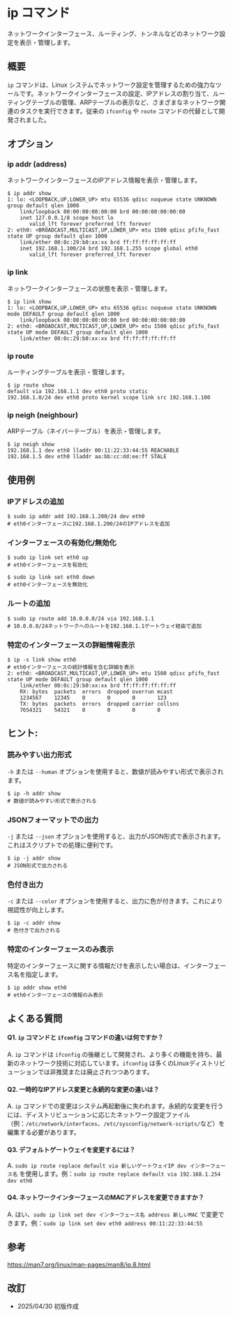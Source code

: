 # ip コマンド

ネットワークインターフェース、ルーティング、トンネルなどのネットワーク設定を表示・管理します。

## 概要

`ip` コマンドは、Linux システムでネットワーク設定を管理するための強力なツールです。ネットワークインターフェースの設定、IPアドレスの割り当て、ルーティングテーブルの管理、ARPテーブルの表示など、さまざまなネットワーク関連のタスクを実行できます。従来の `ifconfig` や `route` コマンドの代替として開発されました。

## オプション

### **ip addr (address)**

ネットワークインターフェースのIPアドレス情報を表示・管理します。

```console
$ ip addr show
1: lo: <LOOPBACK,UP,LOWER_UP> mtu 65536 qdisc noqueue state UNKNOWN group default qlen 1000
    link/loopback 00:00:00:00:00:00 brd 00:00:00:00:00:00
    inet 127.0.0.1/8 scope host lo
       valid_lft forever preferred_lft forever
2: eth0: <BROADCAST,MULTICAST,UP,LOWER_UP> mtu 1500 qdisc pfifo_fast state UP group default qlen 1000
    link/ether 00:0c:29:b0:xx:xx brd ff:ff:ff:ff:ff:ff
    inet 192.168.1.100/24 brd 192.168.1.255 scope global eth0
       valid_lft forever preferred_lft forever
```

### **ip link**

ネットワークインターフェースの状態を表示・管理します。

```console
$ ip link show
1: lo: <LOOPBACK,UP,LOWER_UP> mtu 65536 qdisc noqueue state UNKNOWN mode DEFAULT group default qlen 1000
    link/loopback 00:00:00:00:00:00 brd 00:00:00:00:00:00
2: eth0: <BROADCAST,MULTICAST,UP,LOWER_UP> mtu 1500 qdisc pfifo_fast state UP mode DEFAULT group default qlen 1000
    link/ether 00:0c:29:b0:xx:xx brd ff:ff:ff:ff:ff:ff
```

### **ip route**

ルーティングテーブルを表示・管理します。

```console
$ ip route show
default via 192.168.1.1 dev eth0 proto static 
192.168.1.0/24 dev eth0 proto kernel scope link src 192.168.1.100
```

### **ip neigh (neighbour)**

ARPテーブル（ネイバーテーブル）を表示・管理します。

```console
$ ip neigh show
192.168.1.1 dev eth0 lladdr 00:11:22:33:44:55 REACHABLE
192.168.1.5 dev eth0 lladdr aa:bb:cc:dd:ee:ff STALE
```

## 使用例

### IPアドレスの追加

```console
$ sudo ip addr add 192.168.1.200/24 dev eth0
# eth0インターフェースに192.168.1.200/24のIPアドレスを追加
```

### インターフェースの有効化/無効化

```console
$ sudo ip link set eth0 up
# eth0インターフェースを有効化

$ sudo ip link set eth0 down
# eth0インターフェースを無効化
```

### ルートの追加

```console
$ sudo ip route add 10.0.0.0/24 via 192.168.1.1
# 10.0.0.0/24ネットワークへのルートを192.168.1.1ゲートウェイ経由で追加
```

### 特定のインターフェースの詳細情報表示

```console
$ ip -s link show eth0
# eth0インターフェースの統計情報を含む詳細を表示
2: eth0: <BROADCAST,MULTICAST,UP,LOWER_UP> mtu 1500 qdisc pfifo_fast state UP mode DEFAULT group default qlen 1000
    link/ether 00:0c:29:b0:xx:xx brd ff:ff:ff:ff:ff:ff
    RX: bytes  packets  errors  dropped overrun mcast   
    1234567    12345    0       0       0       123     
    TX: bytes  packets  errors  dropped carrier collsns 
    7654321    54321    0       0       0       0
```

## ヒント:

### 読みやすい出力形式

`-h` または `--human` オプションを使用すると、数値が読みやすい形式で表示されます。

```console
$ ip -h addr show
# 数値が読みやすい形式で表示される
```

### JSONフォーマットでの出力

`-j` または `--json` オプションを使用すると、出力がJSON形式で表示されます。これはスクリプトでの処理に便利です。

```console
$ ip -j addr show
# JSON形式で出力される
```

### 色付き出力

`-c` または `--color` オプションを使用すると、出力に色が付きます。これにより視認性が向上します。

```console
$ ip -c addr show
# 色付きで出力される
```

### 特定のインターフェースのみ表示

特定のインターフェースに関する情報だけを表示したい場合は、インターフェース名を指定します。

```console
$ ip addr show eth0
# eth0インターフェースの情報のみ表示
```

## よくある質問

#### Q1. `ip` コマンドと `ifconfig` コマンドの違いは何ですか？
A. `ip` コマンドは `ifconfig` の後継として開発され、より多くの機能を持ち、最新のネットワーク技術に対応しています。`ifconfig` は多くのLinuxディストリビューションでは非推奨または廃止されつつあります。

#### Q2. 一時的なIPアドレス変更と永続的な変更の違いは？
A. `ip` コマンドでの変更はシステム再起動後に失われます。永続的な変更を行うには、ディストリビューションに応じたネットワーク設定ファイル（例：`/etc/network/interfaces`、`/etc/sysconfig/network-scripts/`など）を編集する必要があります。

#### Q3. デフォルトゲートウェイを変更するには？
A. `sudo ip route replace default via 新しいゲートウェイIP dev インターフェース名` を使用します。例：`sudo ip route replace default via 192.168.1.254 dev eth0`

#### Q4. ネットワークインターフェースのMACアドレスを変更できますか？
A. はい、`sudo ip link set dev インターフェース名 address 新しいMAC` で変更できます。例：`sudo ip link set dev eth0 address 00:11:22:33:44:55`

## 参考

https://man7.org/linux/man-pages/man8/ip.8.html

## 改訂

- 2025/04/30 初版作成